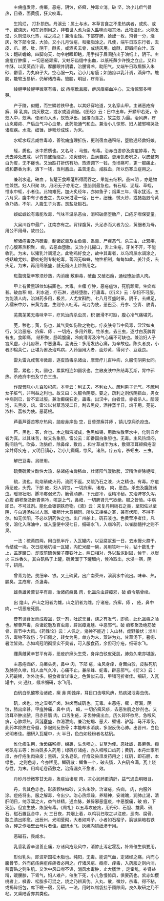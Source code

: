 <!-- { "loadSidebar": true } -->
　　主痈疽发背，疠癞，恶疮，阴蚀，疥癣，肿毒立消。破 坚，治小儿疳气骨热，目昏，面黄瘦，狂犬咬毒。

　　生捣烂， 打扑损伤。丹溪云：属土与水。本草言食之不患热病者，或炙、或干、或烧灰，和在药剂用之，非若世人煮为羹入盐味而啜其汤。此物湿化，火能发湿，久则湿以化热，戒之戒之！兼治虫蚀。下部穿肠，蛤蟆一枚，鸡骨一分，烧灰，吹下部令深，大验。又小儿月蚀疮，和猪脂涂之。凡使，端午日取东行者，去皮、爪、肠、肚，阴干，酥炙，或酒炙去骨，或烧灰用。蟾酥，即眉间白汁。取法：翻转蟾蜍，四脚向天，勿令射眼即瞎，用手指于眉间挤出于油纸上，阴干。主痈疽疔肿瘰 ，一切恶疮顽癣，又蛀牙齿缝中出血，以纸衽蘸少许按之立止。又和牛酥，以吴萸苗汁调，摩腰眼并阴囊，治腰肾冷，助阳气。又端午日取眉酥入朱砂、麝香，为丸麻子大，空心服一丸，治小儿疳瘦；如脑疳以乳汁调，滴鼻中。蟾肪，能软玉易斫，仍解诸疮毒。蟾脑，明目，疗青盲。

　　鲮鲤甲鲮鲤甲微寒有毒，蚁 痔疮敷且服，痹风瘴疟血冲心，又治惊邪多啼哭。

　　产于陵，似鲤，而生鳞若铁甲也。以其好穿地道，又名穿山甲。主诸恶疮疥癣、痔 乳痈，烧灰敷之，或水或酒调服。《图经》云：日中出岸，开鳞甲若死，令蚁入中，蚁满，便闭而入水，蚁皆浮出，因接而食之，故主蚁 为最。治风痹，疗山岚瘴疟、产后血气冲心血晕，此药能通气和血。兼治小儿惊邪、妇人被邪啼哭及诸疰疾。水洗，细锉，蚌粉炒成珠，为末。

　　水蛭水蛭苦咸性毒凉，善吮痈疽理折伤，更利宿血通积结，堕胎通经救妇娘。

　　蛭，质也，水中质质也。又名马 、马蝗。有毒。治赤白游疹及痈疽肿毒，先洗去肿处皮咸，以竹筒盛蛭缀之，须臾便吮，血满自脱，更用饥者吮之，以皮皱肉白为度，无不瘥也。又治跌打折伤有功，热酒调下一钱，食顷痛可，更一服痛止。或和麝香为末，酒下一钱，当利蓄血。盖苦走血，咸胜血，所以伤寒血症用之。

　　兼利水道，破血 。昔楚王食寒菹所得而吞之，果能去结积。虽曰阴 ，亦是物性兼然。妇人积聚 块，月闭无子亦用之，堕胎则最急也。有石蛭、泥蛭、草蛭，惟水中蛭，小者佳。此物难死，加火炙经年，亦如鱼子；烟熏三年，得水犹活。五六月采，腹中有子者去之，先以米泔浸一宿，日干，细锉，微火炒，或猪脂煎令黄色乃熟，不尔，入腹生子为害。畏盐及锻石。

　　蜈蚣蜈蚣有毒能攻毒，气味辛温杀恶虫，消积破瘀堕胎产，口疮牙噤保婴童。

　　大吴川谷中最广，江南亦有之。背绿腹黄，头足赤而大者为公，黄细者为母，用公不用母，故曰公。

　　解诸疮毒及丹硫毒，制诸蛇毒及虫鱼毒、蛊毒、尸疰恶气。杀三虫，止邪疟，疗心腹寒热积聚， 瘕，去恶血堕胎。又治小儿撮口，舌上生疮，牙关不开，不能收乳，为末，以猪乳汁调灌之。此物鸡好食之，故中其毒者，以乌鸡屎水调涂之，或蛞蝓尤妙。麝啖蛇则专制蛇毒，菁园无蜘蛛，物性相制，每每如此。姜汁炙，去头足，为末，再用绵纸盛，就无烟火上炒熟用之。

　　斑蝥斑蝥辛寒须炒熟，内消瘰 敷癣毒，破血 又破石癃，通经堕胎溃人肉。

　　甲上有黄黑斑纹如描画也。大毒。主瘰 疔肿，恶疮疽蚀，死肌顽癣，生痂痒甚。破血积 瘕，利水道，疗石淋，通经堕胎，行蛊毒。《衍义》云：孕妇不可服。为能溃人肉，治淋药多用，极苦，人尤宜斟酌。七八月豆盛时采，阴干，去翅足，入糯米中炒，米黄为度，生则令人吐泻。马刀为使，恶巴豆、丹参、空青、肤青。

　　芜荑芜荑无毒味辛平，疗风治疥杀虫灵，积 肠滑不可缺，腹心冷气痛堪凭。

　　芜，秽也；荑，伤也，其气臭如伤败之物也。疗皮肤骨节中风毒，淫淫如虫行，又治恶疮、疥癣、痔 、一切疮，多用外敷。性杀虫，去三虫，逐寸白芨脾胃有虫。食即痛， 结积聚，肠鸣腹痛，冷痢滑泻及冷气心痛不可缺也。兼治妇人子宫风虚，小儿疳积，中恶蛊毒。孟诜云：多用发热心痛，为辛故也。陈久者良，小者即榆荚仁，止堪为酱及治鸡病，入药当用大者，面炒黄，得诃子、豆蔻良。

　　雷丸雷丸咸苦冷微毒，逐皮热毒杀诸虫，摩膏疗儿百种病，久服伤阴男女同。

　　雷，累也；丸，圆也，累累相连如圆状也。主散皮肤中热结毒瓦斯，胃中邪热。杀疮疥中虫及寸白三虫。

　　作摩膏除小儿百般积病。本草云：利丈夫，不利女人。疏利男子元气，不疏利女子脏气，非利益之利也。故又曰：久服令阴痿。要之，疏利之剂伤阴损血，男女中病则已，皆不宜过服。兼治癫痫狂走，蛊毒。出汉中，白者佳，赤者杀人。醋浸泡，去黑皮，焙。雷公以甘草汤浸二日，刮去黑皮，酒拌蒸半日，焙干用。芫花、浓朴、荔核为使。恶葛根。

　　芦荟芦荟苦寒疗热风，脑疳鼻痒齿 空，目昏颈癣并痔 ，镇儿惊痫杀疳虫。

　　芦，黑也：荟，合也。木之脂液凝成，色黑如锡，用数块散至水中，化则自合者为真。以其味苦，故又名象胆。雷公云：即番国白象胆也。无毒。主风热烦闷，胸间热气。吹鼻，治脑疳，除鼻痒，敷齿 。和甘草减半为末，敷颈项耳颊癣疮湿痒并痔疾疮 。又明目镇心，治小儿癫痫，惊风，诸热。疗五疳，杀蛔虫、三虫。

　　解巴豆毒。另研用。

　　硫黄硫黄甘酸性大热，杀诸疮虫燥脓血，壮肾阳气暖肺脾，涩精治痹除呃噎。

　　硫，流也。助焰硝成火药，流而不返。又硫乃石之液，火之精也。有毒。疗疽痔恶疮，头秃，下部 疮，妇人阴蚀，一切疥癣，诸疮， 肉，恶血。杀虫及腹脏诸虫。暖肾壮阳，脚冷疼弱光力，筋骨顽痹，下元虚冷，泄精冷秘。又治脾寒久泻，心腹 癖积聚及肺胃俱冷，咳逆上气，鼻衄，一切脾肾元气欲绝，服之皆验。中病即已，不可过剂。能化金银铜铁奇物。《液》云：来复丹用硝石之类，至阳佐以至阴，与白通汤佐以人溺、猪胆汁大意相同。所以去拒格之寒，兼有伏阳，不得不尔。如无伏阳，不必以阴药佐之也。出广州舶上，矾石液也。色黄莹净者佳，凡使，溶化入麻油中，或入童便中浸七日，细研水飞，入痼冷药，以雀脑髓拌之则不臭。

　　一法：硫黄四两，用白矾半斤，入瓦罐内，以豆腐浆煮一日，去水慢火熬干，令结成一块。次日挖地坑埋一瓦罐，内贮米醋一碗，另用铁叶一片，钻十数孔于上，盖定罐口，却取前硫黄罐子覆铁叶上，两口相对，外以盐泥封固，候干，以炭火 三炷香久，其白矾粘于上罐，硫黄溜于下罐醋内，候冷取出，水浸一宿，阴干，研用。

　　曾青为使。畏细辛、铁。又土硫黄，出广南荣州，溪涧水中流出。味辛、热，腥臭。主疮疥，杀蛊毒。

　　雄黄雄黄苦甘平有毒，治诸疮癣鼻 肉，化蛊杀虫辟瘴邪，破 癖令筋骨续。

　　出 煌山，产山之阳者为雄，山之阴者为雌。疗诸疮，疥癣，痔 ， 疮，鼻中 肉，一切恶疮死肌。

　　昔有误食发而成腹蛊，饮一剂，吐蛇无目，烧之有发气，即愈，此化蛊毒之验也。解藜芦毒，杀诸蛇虺及百虫毒，辟岚瘴鬼魅、中恶邪气。破 瘕积聚及绝筋破骨、百节中大风。《药性论》云：人佩之，鬼神不能近；入山林，虎野狼伏；涉川济，毒物不敢伤；孕妇佩之，转女为男。单方为末，蒸饼为丸，甘草汤下，暑痢、暑泄皆效。赤如鸡冠明彻坚实不臭者，可入服食药，余但可疗疮，细研水飞。

　　雌黄雌黄辛甘平有毒，恶疮疥癞头生秃，身痒白驳皮死肌，肺劳久嗽亦堪服。

　　主恶疮痂疥，乌癞头秃，鼻中 肉，下部 疮，虫风身痒，身面白驳，皮肤死肌及肺劳久嗽，妇人血气久冷，心痛不止。兼杀蜂、蛇毒，辟恶邪气。《衍义》云：入药最稀，治外功多。服食者宜详审之。色黄似云母，甲错可折者佳。细研，入瓦罐中，火 通红，候冷细研，水飞用。

　　白矾白矾酸寒治诸疮，瘰 鼻 阴蚀痒，耳目口齿喉风痹，热痰渴泄毒虫伤。

　　矾，卤也。地之湿者产卤，淋卤而成矾也。无毒。主恶疮，瘰 ，痔漏，阴蚀，脓出痒甚，甲疽肿痛，鼻中 肉， 衄，一切疥癣风疹，去恶生肌之妙剂也。又治耳卒肿出脓，目赤目翳 肉，口舌生疮，牙齿肿痛出血，历久碎坏欲尽，急喉风痹，心肺烦热，风涎壅盛，作渴泄痢。兼治蛇蝎、恶犬、壁镜、驴涎、马汗毒伤。此药本除热在骨髓，多服则反伤骨；本能却水消痰，多服反伤心肺。出晋州，白色光明者佳。细研入瓦罐中，火 半日，色白如轻粉者名枯矾。

　　惟化痰生用，治齿痛喉痹，绵裹，生含咽之。甘草为使。恶牡蛎，畏麻黄。抑考矾有五等：惟白矾多入药用；绿矾疗诸疮，亦入咽喉口齿药；黄矾，本丹灶家所须，亦疗疮生肉染皮；黑矾，又名皂矾，疗疳及染须发药用之；红矾，即石胆，本绿色， 之则色赤，今亦稀见。鲫矾散：鲫鱼一个，破去肠，入白矾令满，瓦上烧存性，为末。用鸡毛卷药敷之，治痔漏久不愈者，效。

　　丹砂丹砂微寒甘无毒，发痘治诸疮 肉，凉心润肺更清肝，益气通血明眼目。

　　丹，言其色赤也，形质颗块如砂，又名朱砂。治诸疮，疥痂， 肉，内服外涂。痘疮将出，服之解毒，令出少。治心热烦躁，养精神，安魂魄，润肺止渴，清肝明目，纳浮溜之火，益气益精，通血脉，兼辟邪恶瘟疫，中恶腹痛，破 瘕，下死胎。但宜生使，炼服有毒。《周礼》以五毒攻疮疡，用丹砂、石胆、雄黄、矾石、磁石置瓦合中，火 三日夜，其烟上着，以鸡羽扫取之以注疮，恶肉、腐骨、脓血溃出即愈。出辰州，光明莹彻，大者如鸡子，小者如石榴子，箭镞紫暗若铁色，碎之作墙壁云母片者佳。细研水飞，灰碗内铺纸渗干用。

　　恶磁石，畏咸水。

　　乳香乳香辛温善止痛，疗诸风疮及风中，消肿止泻定霍乱，补肾催生俱要用。

　　形似乳头，即波斯国松木脂也。纯阳，无毒。能调气血，定诸经之痛，内而心腹骨节，外而疮疡痈疽疼痛者必用之。疗诸风疮、瘾疹、痒毒，入药服之则内消，煎膏贴之则生肌。又治中风口噤不语，消风水毒肿，止大肠泄 ，定霍乱，补肾益精，暖腰膝，下肾气，妇人难产，催生下死，小儿急慢惊风，俱要药也。紫赤如樱桃者上，枫香、松脂多可混之，烧之乃辨真伪。入丸、散，微炒，杀毒。得不粘，或捣碎纸包，席下眠一宿，另研。一法，用时以缯袋挂于窗隙间，良久取研之乃不粘。又熏陆香亦其类也。

